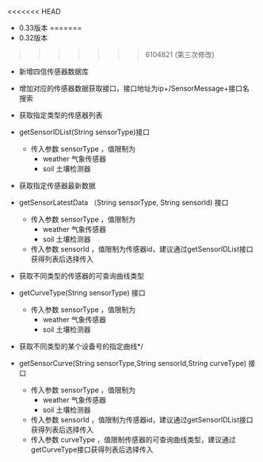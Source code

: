 
<<<<<<< HEAD
* 0.33版本
=======
* 0.32版本
>>>>>>> 6104821 (第三次修改)
* 新增四信传感器数据库
* 增加对应的传感器数据获取接口，接口地址为ip+/SensorMessage+接口名
搜索
* 获取指定类型的传感器列表
* getSensorIDList(String sensorType)接口
  * 传入参数 sensorType ，值限制为
    * weather 气象传感器
    * soil 土壤检测器

* 获取指定传感器最新数据
* getSensorLatestData （String sensorType, String sensorId) 接口
  * 传入参数 sensorType ，值限制为
    * weather 气象传感器
    * soil 土壤检测器
  * 传入参数 sensorId ，值限制为传感器id，建议通过getSensorIDList接口获得列表后选择传入

* 获取不同类型的传感器的可查询曲线类型
* getCurveType(String sensorType) 接口
  * 传入参数 sensorType ，值限制为
      * weather 气象传感器
      * soil 土壤检测器

* 获取不同类型的某个设备号的指定曲线*/
* getSensorCurve(String sensorType,String sensorId,String curveType) 接口
  * 传入参数 sensorType ，值限制为
      * weather 气象传感器
      * soil 土壤检测器
  * 传入参数 sensorId ，值限制为传感器id，建议通过getSensorIDList接口获得列表后选择传入
  * 传入参数 curveType ，值限制传感器的可查询曲线类型，建议通过getCurveType接口获得列表后选择传入